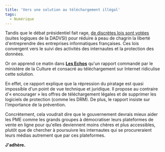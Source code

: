 ```yaml
---
title: 'Vers une solution au téléchargement illégal'
tags:
  - Numérique
---
```


Tandis que le débat présidentiel fait rage,
[de discrètes lois sont votées](http://www.lemonde.fr/idees/article/2007/04/20/l-etat-veut-il-tuer-internet-en-france-par-philippe-jannet_899116_3232.html)
(suites logiques de la DADVSI) pour réduire à peau de chagrin la liberté
d'entreprendre des entreprises informatiques françaises. Ces lois convergent
vers le suivi des activités des internautes et la protection des données.

Or on apprend ce matin dans [**Les Echos**](http://recherche.lesechos.fr) qu'un
rapport commandé par le ministère de la Culture et consacré au téléchargement
sur Internet ridiculise cette solution.

En effet, ce rapport explique que la répression du piratage est quasi impossible
d'un point de vue technique et juridique. Il propose au contraire
d'«&nbsp;encourager&nbsp;» les offres de téléchargement légales et de supprimer
les logiciels de protection (comme les DRM). De plus, le rapport insiste sur
l'importance de la prévention.

Concrètement, cela voudrait dire que le gouvernement devrais mieux aider les PME
comme les grands groupes à démocratiser leurs plateformes de vente en ligne pour
qu'elles deviennent moins chères et plus accessibles, plutôt que de chercher à
poursuivre les internautes qui se procureraient leurs médias autrement que par
ces plateformes.

**J'adhère.**
